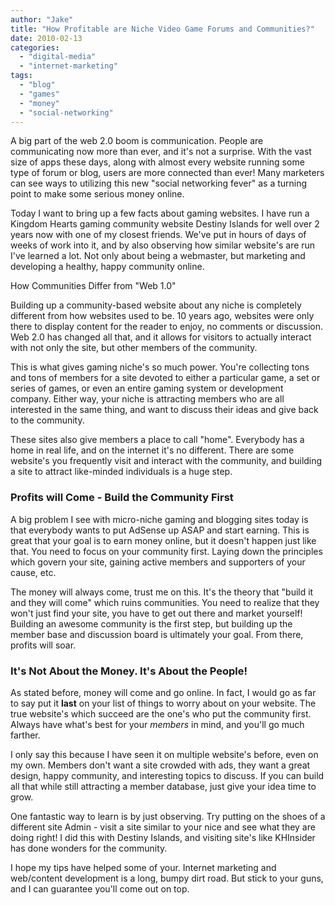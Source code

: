 ```yaml
---
author: "Jake"
title: "How Profitable are Niche Video Game Forums and Communities?"
date: 2010-02-13
categories: 
  - "digital-media"
  - "internet-marketing"
tags: 
  - "blog"
  - "games"
  - "money"
  - "social-networking"
---
```


A big part of the web 2.0 boom is communication. People are communicating now more than ever, and it's not a surprise. With the vast size of apps these days, along with almost every website running some type of forum or blog, users are more connected than ever! Many marketers can see ways to utilizing this new "social networking fever" as a turning point to make some serious money online.

<!--more-->

Today I want to bring up a few facts about gaming websites. I have run a Kingdom Hearts gaming community website Destiny Islands for well over 2 years now with one of my closest friends. We've put in hours of days of weeks of work into it, and by also observing how similar website's are run I've learned a lot. Not only about being a webmaster, but marketing and developing a healthy, happy community online.

How Communities Differ from "Web 1.0"

Building up a community-based website about any niche is completely different from how websites used to be. 10 years ago, websites were only there to display content for the reader to enjoy, no comments or discussion. Web 2.0 has changed all that, and it allows for visitors to actually interact with not only the site, but other members of the community.

This is what gives gaming niche's so much power. You're collecting tons and tons of members for a site devoted to either a particular game, a set or series of games, or even an entire gaming system or development company. Either way, your niche is attracting members who are all interested in the same thing, and want to discuss their ideas and give back to the community.

These sites also give members a place to call "home". Everybody has a home in real life, and on the internet it's no different. There are some website's you frequently visit and interact with the community, and building a site to attract like-minded individuals is a huge step.

### Profits will Come - Build the Community First

A big problem I see with micro-niche gaming and blogging sites today is that everybody wants to put AdSense up ASAP and start earning. This is great that your goal is to earn money online, but it doesn't happen just like that. You need to focus on your community first. Laying down the principles which govern your site, gaining active members and supporters of your cause, etc.

The money will always come, trust me on this. It's the theory that "build it and they will come" which ruins communities. You need to realize that they won't just find your site, you have to get out there and market yourself! Building an awesome community is the first step, but building up the member base and discussion board is ultimately your goal. From there, profits will soar.

### It's Not About the Money. It's About the People!

As stated before, money will come and go online. In fact, I would go as far to say put it **last** on your list of things to worry about on your website. The true website's which succeed are the one's who put the community first. Always have what's best for your _members_ in mind, and you'll go much farther.

I only say this because I have seen it on multiple website's before, even on my own. Members don't want a site crowded with ads, they want a great design, happy community, and interesting topics to discuss. If you can build all that while still attracting a member database, just give your idea time to grow.

One fantastic way to learn is by just observing. Try putting on the shoes of a different site Admin - visit a site similar to your nice and see what they are doing right! I did this with Destiny Islands, and visiting site's like KHInsider has done wonders for the community.

I hope my tips have helped some of your. Internet marketing and web/content development is a long, bumpy dirt road. But stick to your guns, and I can guarantee you'll come out on top.
